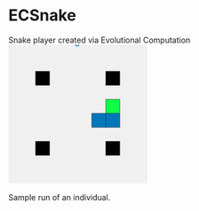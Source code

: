 # ECSnake
Snake player created via Evolutional Computation
<img src="/fluffy17.gif" width="250" height="250"/>

Sample run of an individual.
